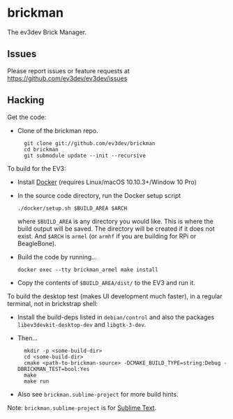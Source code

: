 brickman
========

The ev3dev Brick Manager.

Issues
------

Please report issues or feature requests at https://github.com/ev3dev/ev3dev/issues

Hacking
-------

Get the code:

* Clone of the brickman repo.

        git clone git://github.com/ev3dev/brickman
        cd brickman
        git submodule update --init --recursive

To build for the EV3:

*   Install [Docker] (requires Linux/macOS 10.10.3+/Window 10 Pro)
*   In the source code directory, run the Docker setup script

        ./docker/setup.sh $BUILD_AREA $ARCH

    where `$BUILD_AREA` is any directory you would like. This is where the
    build output will be saved. The directory will be created if it does not
    exist. And `$ARCH` is `armel` (or `armhf` if you are building for RPi
    or BeagleBone).

*   Build the code by running...

        docker exec --tty brickman_armel make install

*   Copy the contents of `$BUILD_AREA/dist/` to the EV3 and run it.

[Docker]: https://www.docker.com/

To build the desktop test (makes UI development much faster), in a regular terminal,
not in brickstrap shell:

* Install the build-deps listed in `debian/control` and also the packages
  `libev3devkit-desktop-dev` and `libgtk-3-dev`.
* Then...

        mkdir -p <some-build-dir>
        cd <some-build-dir>
        cmake <path-to-brickman-source> -DCMAKE_BUILD_TYPE=string:Debug -DBRICKMAN_TEST=bool:Yes
        make
        make run

* Also see `brickman.sublime-project` for more build hints.

Note: `brickman.sublime-project` is for [Sublime Text].

[Setup brickstrap]: https://github.com/ev3dev/ev3dev/wiki/Using-brickstrap-to-cross-compile-and-debug
[Sublime Text]: http://www.sublimetext.com/
